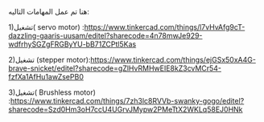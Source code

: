 هنا تم عمل المهامات التاليه:




1)تشغيل( servo motor) :https://www.tinkercad.com/things/l7vHvAfg9cT-dazzling-gaaris-uusam/editel?sharecode=4n78mwJe929-wdfrhySGZgFRGByYU-bB71ZCPtl5Kas


2)تشغيل (stepper motor):https://www.tinkercad.com/things/ejGSx50xA4G-brave-snicket/editel?sharecode=gZlHvRMHwEIE8kZ3cvMCr54-fzfXa1AfHu1awZsePB0



3)تشغيل( Brushless motor) :https://www.tinkercad.com/things/7zh3lc8RVVb-swanky-gogo/editel?sharecode=Szd0Hm3oH7ccU4UGrvJMypw2PMeTtX2WKLq58EJ0HNk
